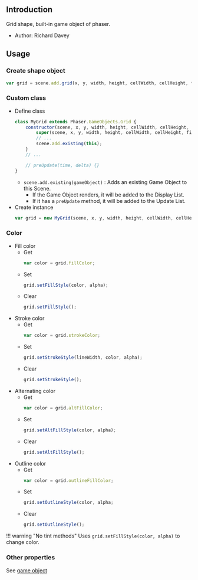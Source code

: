 ## Introduction

Grid shape, built-in game object of phaser.

- Author: Richard Davey

## Usage

### Create shape object

```javascript
var grid = scene.add.grid(x, y, width, height, cellWidth, cellHeight, fillColor, fillAlpha, outlineFillColor, outlineFillAlpha);
```

### Custom class

- Define class
    ```javascript
    class MyGrid extends Phaser.GameObjects.Grid {
        constructor(scene, x, y, width, height, cellWidth, cellHeight, fillColor, fillAlpha, outlineFillColor, outlineFillAlpha) {
            super(scene, x, y, width, height, cellWidth, cellHeight, fillColor, fillAlpha, outlineFillColor, outlineFillAlpha);
            // ...
            scene.add.existing(this);
        }
        // ...

        // preUpdate(time, delta) {}
    }
    ```
    - `scene.add.existing(gameObject)` : Adds an existing Game Object to this Scene.
        - If the Game Object renders, it will be added to the Display List.
        - If it has a `preUpdate` method, it will be added to the Update List.
- Create instance
    ```javascript
    var grid = new MyGrid(scene, x, y, width, height, cellWidth, cellHeight, fillColor, fillAlpha, outlineFillColor, outlineFillAlpha);
    ```

### Color

- Fill color
    - Get
        ```javascript
        var color = grid.fillColor;
        ```
    - Set
        ```javascript
        grid.setFillStyle(color, alpha);
        ```
    - Clear
        ```javascript
        grid.setFillStyle();
        ```
- Stroke color
    - Get
        ```javascript
        var color = grid.strokeColor;
        ```
    - Set
        ```javascript
        grid.setStrokeStyle(lineWidth, color, alpha);
        ```
    - Clear
        ```javascript
        grid.setStrokeStyle();
        ```
- Alternating color
    - Get
        ```javascript
        var color = grid.altFillColor;
        ```
    - Set
        ```javascript
        grid.setAltFillStyle(color, alpha);
        ```
    - Clear
        ```javascript
        grid.setAltFillStyle();
        ```
- Outline color
    - Get
        ```javascript
        var color = grid.outlineFillColor;
        ```
    - Set
        ```javascript
        grid.setOutlineStyle(color, alpha;
        ```
    - Clear
        ```javascript
        grid.setOutlineStyle();
        ```

!!! warning "No tint methods"
    Uses `grid.setFillStyle(color, alpha)` to change color.

### Other properties

See [game object](gameobject.md)
